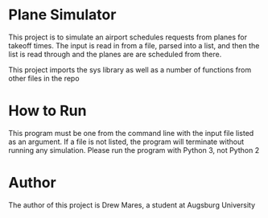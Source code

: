 # Plane Simulator
This project is to simulate an airport schedules requests from planes for takeoff times. The input is read in from a file, parsed into a list, and then the list is read through and the planes are
are scheduled from there.  

This project imports the sys library as well as a number of functions from other files in the repo
# How to Run
This program must be one from the command line with the input file listed as an argument. If a file is not listed, the program will terminate without running any simulation.
Please run the program with Python 3, not Python 2

# Author
The author of this project is Drew Mares, a student at Augsburg University